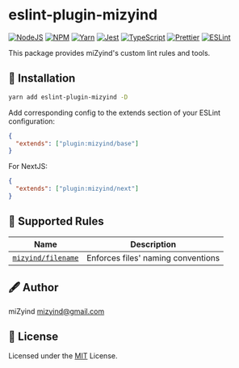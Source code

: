 # eslint-plugin-mizyind

[![NodeJS](https://img.shields.io/node/v/eslint-plugin-mizyind?style=for-the-badge&label=&color=339933&logo=node.js&logoColor=fff)](https://nodejs.org)
[![NPM](https://img.shields.io/npm/v/eslint-plugin-mizyind?style=for-the-badge&label=&color=cb3837&logo=npm)](https://www.npmjs.com/package/eslint-plugin-mizyind)
[![Yarn](https://img.shields.io/badge/-~=1.22-2c8ebb?style=for-the-badge&label=&logo=yarn&logoColor=fff)](https://classic.yarnpkg.com)
[![Jest](https://img.shields.io/npm/dependency-version/eslint-plugin-mizyind/dev/jest?style=for-the-badge&label=&color=c21325&logo=jest)](https://jestjs.io)
[![TypeScript](https://img.shields.io/npm/dependency-version/eslint-plugin-mizyind/dev/typescript?style=for-the-badge&label=&color=007acc&logo=typescript&logoColor=fff)](https://www.typescriptlang.org)
[![Prettier](https://img.shields.io/npm/dependency-version/eslint-plugin-mizyind/prettier?style=for-the-badge&label=&color=f7b93e&logo=prettier&logoColor=000)](https://prettier.io)
[![ESLint](https://img.shields.io/npm/dependency-version/eslint-plugin-mizyind/eslint?style=for-the-badge&label=&color=4b32c3&logo=eslint&logoColor=fff)](https://eslint.org)

This package provides miZyind's custom lint rules and tools.

## 🔮 Installation

```bash
yarn add eslint-plugin-mizyind -D
```

Add corresponding config to the extends section of your ESLint configuration:

```json
{
  "extends": ["plugin:mizyind/base"]
}
```

For NextJS:

```json
{
  "extends": ["plugin:mizyind/next"]
}
```

## 📜 Supported Rules

| Name                                         | Description                        |
| -------------------------------------------- | ---------------------------------- |
| [`mizyind/filename`](docs/rules/filename.md) | Enforces files' naming conventions |

## 🖋 Author

miZyind <mizyind@gmail.com>

## 📇 License

Licensed under the [MIT](LICENSE) License.
